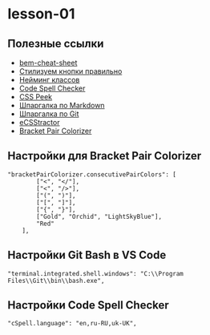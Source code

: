 # lesson-01

## Полезные ссылки

- [bem-cheat-sheet](https://9elements.com/bem-cheat-sheet/)
- [Стилизуем кнопки правильно](https://medium.com/@baradusov/%D1%81%D1%82%D0%B8%D0%BB%D0%B8%D0%B7%D1%83%D0%B5%D0%BC-%D0%BA%D0%BD%D0%BE%D0%BF%D0%BA%D0%B8-%D0%BF%D1%80%D0%B0%D0%B2%D0%B8%D0%BB%D1%8C%D0%BD%D0%BE-6ea5abc278b1)
- [Нейминг классов ](https://github.com/yoksel/common-words)
- [Code Spell Checker](https://marketplace.visualstudio.com/items?itemName=streetsidesoftware.code-spell-checker)
- [CSS Peek](https://marketplace.visualstudio.com/items?itemName=pranaygp.vscode-css-peek)
- [Шпаргалка по Markdown](https://github.com/sandino/Markdown-Cheatsheet/blob/master/README.md)
- [Шпаргалка по Git](https://github.com/Imangazaliev/git-tips)
- [eCSStractor](https://marketplace.visualstudio.com/items?itemName=diz.ecsstractor-port)
- [Bracket Pair Colorizer](https://marketplace.visualstudio.com/items?itemName=CoenraadS.bracket-pair-colorizer)

## Настройки для Bracket Pair Colorizer

```
"bracketPairColorizer.consecutivePairColors": [
        ["<", "</"],
        ["<", "/>"],
        ["(", ")"],
        ["[", "]"],
        ["{", "}"],
        ["Gold", "Orchid", "LightSkyBlue"],
        "Red"
    ],
```

## Настройки Git Bash в VS Code

```
"terminal.integrated.shell.windows": "C:\\Program Files\\Git\\bin\\bash.exe",
```

## Настройки Code Spell Checker

```
"cSpell.language": "en,ru-RU,uk-UK",
```